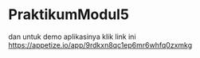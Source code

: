 # PraktikumModul5
dan untuk demo aplikasinya klik link ini
https://appetize.io/app/9rdkxn8qc1ep6mr6whfq0zxmkg

